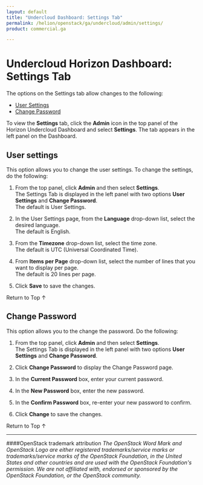 ```yaml
---
layout: default
title: "Undercloud Dashboard: Settings Tab"
permalink: /helion/openstack/ga/undercloud/admin/settings/
product: commercial.ga

---
```

<!--PUBLISHED-->



<script> 

function PageRefresh { 
onLoad="window.refresh"
}

PageRefresh();

</script>

<!---
<p style="font-size: small;"> <a href="/cloudos/moonshot/manage/operational-dashboard/cloud-tab/">&#9664; PREV</a> | <a href="/cloudos/moonshot/manage/operational-dashboard/">&#9650; UP</a> | <a href="/cloudos/moonshot/manage/administration-dashboard/">NEXT &#9654;</a> </p>-->

# Undercloud Horizon Dashboard: Settings Tab

The options on the Settings tab allow changes to the following:

* [User Settings](#user-settings)
* [Change Password](#change-password) 

To view the **Settings** tab, click the **Admin** icon in the top panel of the Horizon Undercloud Dashboard and select **Settings**. The tab appears in the left panel on the  Dashboard.

## User settings<a name="user-settings"></a>

This option allows you to change the user settings. To change the settings, do the following:

1. From the top panel, click **Admin** and then select **Settings**.<br> The Settings Tab is displayed in the left panel with two options **User Settings** and **Change Password**.<br>The default is User Settings.

2. In the User Settings page, from the **Language** drop-down list, select the desired language.<br> The default is English. </br>

3. From the **Timezone** drop-down list, select the time zone. <br> The default is UTC (Universal Coordinated Time). </br>

4. From **Items per Page** drop-down list, select the number of lines that you want to display per page.<br> The default is 20 lines per page.</br>

5. Click **Save** to save the changes. 

<a href="#top" style="padding:14px 0px 14px 0px; text-decoration: none;"> Return to Top &#8593; </a>

## Change Password<a name="change-password"></a>

This option allows you to the change the password. Do the following:

1. From the top panel, click **Admin** and then select **Settings**.<br> The Settings Tab is displayed in the left panel with two options **User Settings** and **Change Password**.

2. Click **Change Password** to display the Change Password page.

3. In the **Current Password** box, enter your current password.

4. In the **New Password** box, enter the new password.

5. In the **Confirm Password** box, re-enter your new password to confirm.

6. Click **Change** to save the changes.  


<a href="#top" style="padding:14px 0px 14px 0px; text-decoration: none;"> Return to Top &#8593; </a>

----
####OpenStack trademark attribution
*The OpenStack Word Mark and OpenStack Logo are either registered trademarks/service marks or trademarks/service marks of the OpenStack Foundation, in the United States and other countries and are used with the OpenStack Foundation's permission. We are not affiliated with, endorsed or sponsored by the OpenStack Foundation, or the OpenStack community.*
